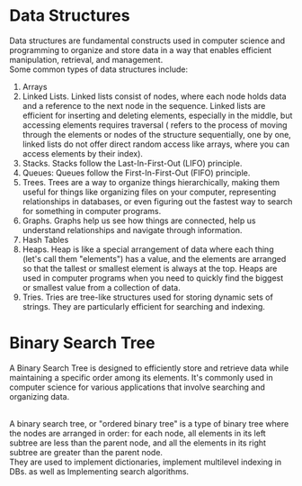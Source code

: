 # Data Structures
Data structures are fundamental constructs used in computer science and programming to organize and store data in a way that enables efficient manipulation, retrieval, and management. 
</br>
Some common types of data structures include:
1. Arrays
2. Linked Lists. Linked lists consist of nodes, where each node holds data and a reference to the next node in the sequence. Linked lists are efficient for inserting and deleting elements, especially in the middle, but accessing elements requires traversal ( refers to the process of moving through the elements or nodes of the structure sequentially, one by one, linked lists do not offer direct random access like arrays, where you can access elements by their index).
3. Stacks. Stacks follow the Last-In-First-Out (LIFO) principle.
4. Queues: Queues follow the First-In-First-Out (FIFO) principle.
5. Trees. Trees are a way to organize things hierarchically, making them useful for things like organizing files on your computer, representing relationships in databases, or even figuring out the fastest way to search for something in computer programs.
6. Graphs. Graphs help us see how things are connected, help us understand relationships and navigate through information.
7. Hash Tables
8. Heaps. Heap  is like a special arrangement of data where each thing (let's call them "elements") has a value, and the elements are arranged so that the tallest or smallest element is always at the top. Heaps are used in computer programs when you need to quickly find the biggest or smallest value from a collection of data.
9. Tries. Tries are tree-like structures used for storing dynamic sets of strings. They are particularly efficient for searching and indexing.

#  Binary Search Tree
A Binary Search Tree is designed to efficiently store and retrieve data while maintaining a specific order among its elements. It's commonly used in computer science for various applications that involve searching and organizing data.

</br>
A binary search tree, or "ordered binary tree" is a type of binary tree where the nodes are arranged in order: for each node, all elements in its left subtree are less than the parent node, and all the elements in its right subtree are greater than the parent node.
</br>
They are used to implement dictionaries, implement multilevel indexing in DBs. as well as Implementing search algorithms.
